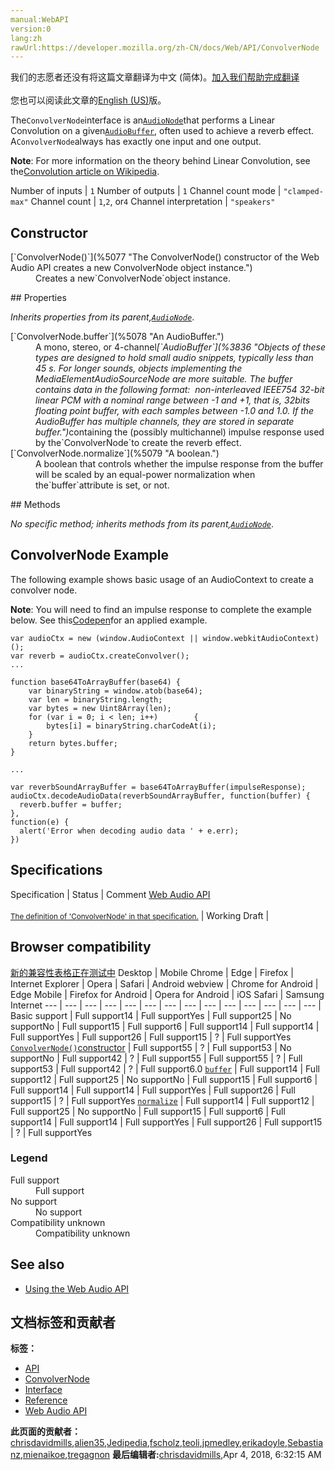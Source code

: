 ```yaml
---
manual:WebAPI
version:0
lang:zh
rawUrl:https://developer.mozilla.org/zh-CN/docs/Web/API/ConvolverNode
---
```




<bdi>我们的志愿者还没有将这篇文章翻译为<bdi>中文 (简体)</bdi>。[加入我们帮助完成翻译](%5074 "")<br></br>您也可以阅读此文章的[English (US)](%5075 "")版。</bdi>






The`ConvolverNode`interface is an[`AudioNode`](%3857 "The AudioNode interface is a generic interface for representing an audio processing module. Examples include:")that performs a Linear Convolution on a given[`AudioBuffer`](%3836 "Objects of these types are designed to hold small audio snippets, typically less than 45 s. For longer sounds, objects implementing the MediaElementAudioSourceNode are more suitable. The buffer contains data in the following format:  non-interleaved IEEE754 32-bit linear PCM with a nominal range between -1 and +1, that is, 32bits floating point buffer, with each samples between -1.0 and 1.0. If the AudioBuffer has multiple channels, they are stored in separate buffer."), often used to achieve a reverb effect. A`ConvolverNode`always has exactly one input and one output.



**Note**: For more information on the theory behind Linear Convolution, see the[Convolution article on Wikipedia](%5076 "").


Number of inputs | `1` 
Number of outputs | `1` 
Channel count mode | `"clamped-max"` 
Channel count | `1`,`2`, or`4` 
Channel interpretation | `"speakers"` 


## Constructor<a name="Constructor"></a>
<dl><dt>[`ConvolverNode()`](%5077 "The ConvolverNode() constructor of the Web Audio API creates a new ConvolverNode object instance.")</dt><dd>Creates a new`ConvolverNode`object instance.</dd></dl>
## Properties<a name="Properties"></a>


<em>Inherits properties from its parent,</em><em>[`AudioNode`](%3857 "The AudioNode interface is a generic interface for representing an audio processing module. Examples include:")</em>.

<dl><dt>[`ConvolverNode.buffer`](%5078 "An AudioBuffer.")</dt><dd>A mono, stereo, or 4-channel<em>[`AudioBuffer`](%3836 "Objects of these types are designed to hold small audio snippets, typically less than 45 s. For longer sounds, objects implementing the MediaElementAudioSourceNode are more suitable. The buffer contains data in the following format:  non-interleaved IEEE754 32-bit linear PCM with a nominal range between -1 and +1, that is, 32bits floating point buffer, with each samples between -1.0 and 1.0. If the AudioBuffer has multiple channels, they are stored in separate buffer.")</em>containing the (possibly multichannel) impulse response used by the`ConvolverNode`to create the reverb effect.</dd><dt>[`ConvolverNode.normalize`](%5079 "A boolean.")</dt><dd>A boolean that controls whether the impulse response from the buffer will be scaled by an equal-power normalization when the`buffer`attribute is set, or not.</dd></dl>
## Methods<a name="Methods"></a>


<em>No specific method; inherits methods from its parent,</em><em>[`AudioNode`](%3857 "The AudioNode interface is a generic interface for representing an audio processing module. Examples include:")</em>.


## ConvolverNode Example<a name="ConvolverNode_Example"></a>


The following example shows basic usage of an AudioContext to create a convolver node.



**Note**: You will need to find an impulse response to complete the example below. See this[Codepen](%5080 "")for an applied example.







```
var audioCtx = new (window.AudioContext || window.webkitAudioContext)();
var reverb = audioCtx.createConvolver();
...

function base64ToArrayBuffer(base64) {
    var binaryString = window.atob(base64);
    var len = binaryString.length;
    var bytes = new Uint8Array(len);
    for (var i = 0; i < len; i++)        {
        bytes[i] = binaryString.charCodeAt(i);
    }
    return bytes.buffer;
}

...

var reverbSoundArrayBuffer = base64ToArrayBuffer(impulseResponse);
audioCtx.decodeAudioData(reverbSoundArrayBuffer, function(buffer) {
  reverb.buffer = buffer;
},
function(e) {
  alert('Error when decoding audio data ' + e.err);
})
```





## Specifications<a name="Specifications"></a>
Specification | Status | Comment 
[Web Audio API<br></br><small>The definition of &#39;ConvolverNode&#39; in that specification.</small>](%5081 "") | Working Draft |  


## Browser compatibility<a name="Browser_compatibility"></a>
[新的兼容性表格正在测试中<i></i>](%3360 "")
<abbr>Desktop<i></i></abbr> | <abbr>Mobile<i></i></abbr> 
<abbr>Chrome<i></i></abbr> | <abbr>Edge<i></i></abbr> | <abbr>Firefox<i></i></abbr> | <abbr>Internet Explorer<i></i></abbr> | <abbr>Opera<i></i></abbr> | <abbr>Safari<i></i></abbr> | <abbr>Android webview<i></i></abbr> | <abbr>Chrome for Android<i></i></abbr> | <abbr>Edge Mobile<i></i></abbr> | <abbr>Firefox for Android<i></i></abbr> | <abbr>Opera for Android<i></i></abbr> | <abbr>iOS Safari<i></i></abbr> | <abbr>Samsung Internet<i></i></abbr> 
 ---  |  ---  |  ---  |  ---  |  ---  |  ---  |  ---  |  ---  |  ---  |  ---  |  ---  |  ---  |  ---  |  ---  | 
Basic support | <abbr>Full support</abbr>14 | <abbr>Full support</abbr>Yes | <abbr>Full support</abbr>25 | <abbr>No support</abbr>No | <abbr>Full support</abbr>15 | <abbr>Full support</abbr>6 | <abbr>Full support</abbr>14 | <abbr>Full support</abbr>14 | <abbr>Full support</abbr>Yes | <abbr>Full support</abbr>26 | <abbr>Full support</abbr>15 | <abbr>?</abbr> | <abbr>Full support</abbr>Yes 
[`ConvolverNode()`constructor](%5082 "") | <abbr>Full support</abbr>55 | <abbr>?</abbr> | <abbr>Full support</abbr>53 | <abbr>No support</abbr>No | <abbr>Full support</abbr>42 | <abbr>?</abbr> | <abbr>Full support</abbr>55 | <abbr>Full support</abbr>55 | <abbr>?</abbr> | <abbr>Full support</abbr>53 | <abbr>Full support</abbr>42 | <abbr>?</abbr> | <abbr>Full support</abbr>6.0 
[`buffer`](%5083 "") | <abbr>Full support</abbr>14 | <abbr>Full support</abbr>12 | <abbr>Full support</abbr>25 | <abbr>No support</abbr>No | <abbr>Full support</abbr>15 | <abbr>Full support</abbr>6 | <abbr>Full support</abbr>14 | <abbr>Full support</abbr>14 | <abbr>Full support</abbr>Yes | <abbr>Full support</abbr>26 | <abbr>Full support</abbr>15 | <abbr>?</abbr> | <abbr>Full support</abbr>Yes 
[`normalize`](%5084 "") | <abbr>Full support</abbr>14 | <abbr>Full support</abbr>12 | <abbr>Full support</abbr>25 | <abbr>No support</abbr>No | <abbr>Full support</abbr>15 | <abbr>Full support</abbr>6 | <abbr>Full support</abbr>14 | <abbr>Full support</abbr>14 | <abbr>Full support</abbr>Yes | <abbr>Full support</abbr>26 | <abbr>Full support</abbr>15 | <abbr>?</abbr> | <abbr>Full support</abbr>Yes 


### Legend<a name="Legend"></a>
<dl><dt><abbr>Full support</abbr></dt><dd>Full support</dd><dt><abbr>No support</abbr></dt><dd>No support</dd><dt><abbr>Compatibility unknown</abbr></dt><dd>Compatibility unknown</dd></dl>


## See also<a name="See_also"></a>

* [Using the Web Audio API](%3811 "")



## 文档标签和贡献者
**标签：**
* [API](%50 "")
* [ConvolverNode](%5085 "")
* [Interface](%3380 "")
* [Reference](%3381 "")
* [Web Audio API](%3830 "")

**此页面的贡献者：**[chrisdavidmills](%3495 ""),[alien35](%5086 ""),[Jedipedia](%4038 ""),[fscholz](%60 ""),[teoli](%160 ""),[jpmedley](%3413 ""),[erikadoyle](%3894 ""),[Sebastianz](%4468 ""),[mienaikoe](%5087 ""),[tregagnon](%4807 "")
**最后编辑者:**[chrisdavidmills](%3495 ""),<time>Apr 4, 2018, 6:32:15 AM</time>


